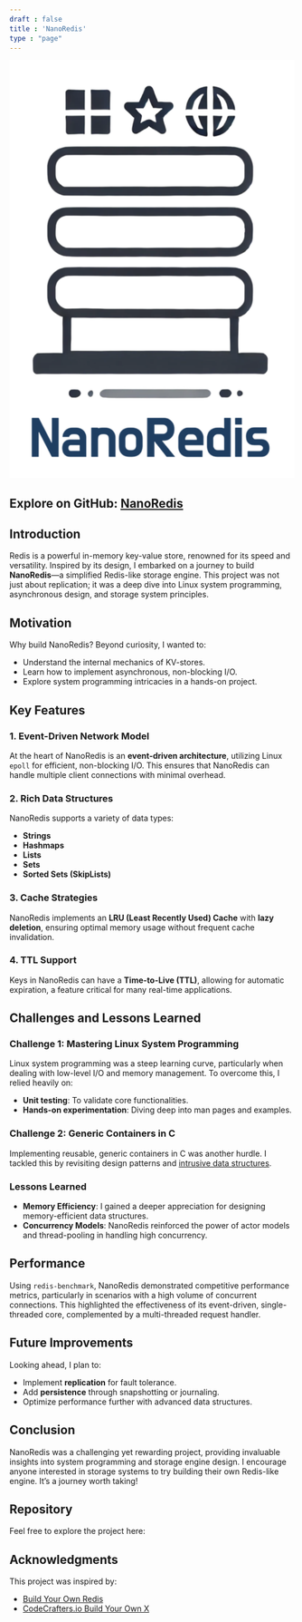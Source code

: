 ```yaml
---
draft : false
title : 'NanoRedis'
type : "page"
---
```



![NanoRedis-Logo](nanoredis-icon-text.png)

## Explore on GitHub: [NanoRedis](https://github.com/dionysusliu/NanoRedis)

## Introduction

Redis is a powerful in-memory key-value store, renowned for its speed and versatility. Inspired by its design, I embarked on a journey to build **NanoRedis**—a simplified Redis-like storage engine. This project was not just about replication; it was a deep dive into Linux system programming, asynchronous design, and storage system principles.

## Motivation

Why build NanoRedis? Beyond curiosity, I wanted to:
- Understand the internal mechanics of KV-stores.
- Learn how to implement asynchronous, non-blocking I/O.
- Explore system programming intricacies in a hands-on project.

## Key Features

### 1. Event-Driven Network Model
At the heart of NanoRedis is an **event-driven architecture**, utilizing Linux `epoll` for efficient, non-blocking I/O. This ensures that NanoRedis can handle multiple client connections with minimal overhead.

### 2. Rich Data Structures
NanoRedis supports a variety of data types:
- **Strings**
- **Hashmaps**
- **Lists**
- **Sets**
- **Sorted Sets (SkipLists)**

### 3. Cache Strategies
NanoRedis implements an **LRU (Least Recently Used) Cache** with **lazy deletion**, ensuring optimal memory usage without frequent cache invalidation.

### 4. TTL Support
Keys in NanoRedis can have a **Time-to-Live (TTL)**, allowing for automatic expiration, a feature critical for many real-time applications.

## Challenges and Lessons Learned

### Challenge 1: Mastering Linux System Programming
Linux system programming was a steep learning curve, particularly when dealing with low-level I/O and memory management. To overcome this, I relied heavily on:
- **Unit testing**: To validate core functionalities.
- **Hands-on experimentation**: Diving deep into man pages and examples.

### Challenge 2: Generic Containers in C
Implementing reusable, generic containers in C was another hurdle. I tackled this by revisiting design patterns and [intrusive data structures](https://www.data-structures-in-practice.com/intrusive-linked-lists/).

### Lessons Learned
- **Memory Efficiency**: I gained a deeper appreciation for designing memory-efficient data structures.
- **Concurrency Models**: NanoRedis reinforced the power of actor models and thread-pooling in handling high concurrency.

## Performance

Using `redis-benchmark`, NanoRedis demonstrated competitive performance metrics, particularly in scenarios with a high volume of concurrent connections. This highlighted the effectiveness of its event-driven, single-threaded core, complemented by a multi-threaded request handler.

## Future Improvements

Looking ahead, I plan to:
- Implement **replication** for fault tolerance.
- Add **persistence** through snapshotting or journaling.
- Optimize performance further with advanced data structures.

## Conclusion

NanoRedis was a challenging yet rewarding project, providing invaluable insights into system programming and storage engine design. I encourage anyone interested in storage systems to try building their own Redis-like engine. It’s a journey worth taking!

## Repository

Feel free to explore the project here:


## Acknowledgments

This project was inspired by:
- [Build Your Own Redis](https://build-your-own.org/redis/)
- [CodeCrafters.io Build Your Own X](https://github.com/codecrafters-io/build-your-own-x)
